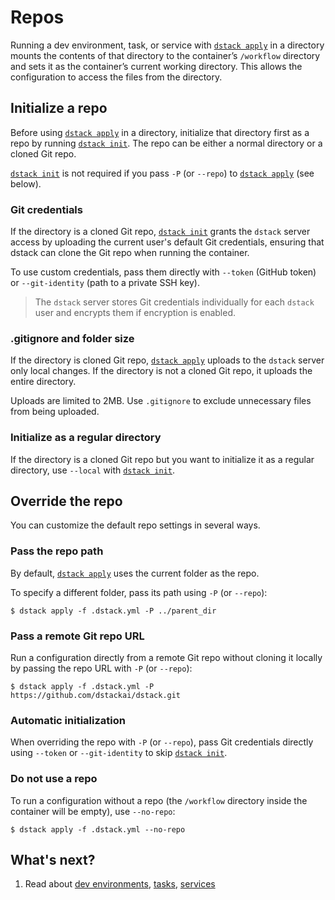 # Repos

Running a dev environment, task, or service with [`dstack apply`](../reference/cli/index.md#dstack-apply) in a directory
mounts the contents of that directory to the container’s `/workflow` directory and sets it as the container’s current working directory.
This allows the configuration to access the files from the directory.

## Initialize a repo

Before using [`dstack apply`](../reference/cli/index.md#dstack-apply) in a directory, initialize that directory first as a repo by running [`dstack init`](../reference/cli/index.md#dstack-init).
The repo can be either a normal directory or a cloned Git repo.

[`dstack init`](../reference/cli/index.md#dstack-init) is not required if you pass `-P` (or `--repo`) to [`dstack apply`](../reference/cli/index.md#dstack-apply) (see below).

### Git credentials

If the directory is a cloned Git repo, [`dstack init`](../reference/cli/index.md#dstack-init) grants the `dstack` server access by uploading the current user's default
Git credentials, ensuring that dstack can clone the Git repo when running the container.

To use custom credentials, pass them directly with `--token` (GitHub token) or `--git-identity` (path to a private SSH
key).

> The `dstack` server stores Git credentials individually for each `dstack` user and encrypts them if encryption is
> enabled.

### .gitignore and folder size

If the directory is cloned Git repo, [`dstack apply`](../reference/cli/index.md#dstack-apply) uploads to the `dstack` server only local changes.
If the directory is not a cloned Git repo, it uploads the entire directory.

Uploads are limited to 2MB. Use `.gitignore` to exclude unnecessary files from being uploaded.

### Initialize as a regular directory

If the directory is a cloned Git repo but you want to initialize it as a regular directory, use
`--local` with [`dstack init`](../reference/cli/index.md#dstack-init).

## Override the repo

You can customize the default repo settings in several ways.

### Pass the repo path

By default, [`dstack apply`](../reference/cli/index.md#dstack-apply) uses the current folder as the repo.

To specify a different folder, pass its path using `-P` (or `--repo`):

<div class="termy">

```shell    
$ dstack apply -f .dstack.yml -P ../parent_dir 
```

</div>

### Pass a remote Git repo URL

Run a configuration directly from a remote Git repo without cloning it locally by passing the repo URL with `-P` (or
`--repo`):

<div class="termy">

```shell
$ dstack apply -f .dstack.yml -P https://github.com/dstackai/dstack.git
```

</div>

### Automatic initialization

When overriding the repo with `-P` (or `--repo`), pass Git credentials directly using `--token` or `--git-identity` to skip
[`dstack init`](../reference/cli/index.md#dstack-init).

### Do not use a repo

To run a configuration without a repo (the `/workflow` directory inside the container will be empty), use `--no-repo`:

<div class="termy">

```shell
$ dstack apply -f .dstack.yml --no-repo
```

</div>

## What's next?

1. Read about [dev environments](../dev-environments.md), [tasks](../tasks.md), [services](../services.md)
